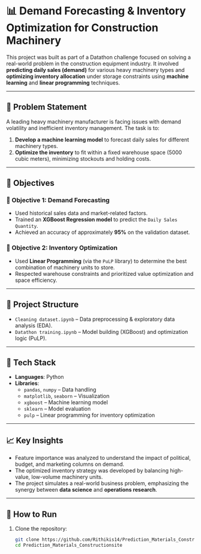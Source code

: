 # 📊 Demand Forecasting & Inventory Optimization for Construction Machinery

This project was built as part of a Datathon challenge focused on solving a real-world problem in the construction equipment industry. It involved **predicting daily sales (demand)** for various heavy machinery types and **optimizing inventory allocation** under storage constraints using **machine learning** and **linear programming** techniques.

---

## 🧠 Problem Statement

A leading heavy machinery manufacturer is facing issues with demand volatility and inefficient inventory management. The task is to:

1. **Develop a machine learning model** to forecast daily sales for different machinery types.
2. **Optimize the inventory** to fit within a fixed warehouse space (5000 cubic meters), minimizing stockouts and holding costs.

---

## 🎯 Objectives

### 🔹 Objective 1: Demand Forecasting
- Used historical sales data and market-related factors.
- Trained an **XGBoost Regression model** to predict the `Daily Sales Quantity`.
- Achieved an accuracy of approximately **95%** on the validation dataset.

### 🔹 Objective 2: Inventory Optimization
- Used **Linear Programming** (via the `PuLP` library) to determine the best combination of machinery units to store.
- Respected warehouse constraints and prioritized value optimization and space efficiency.

---

## 📁 Project Structure

- `Cleaning dataset.ipynb` – Data preprocessing & exploratory data analysis (EDA).
- `Datathon training.ipynb` – Model building (XGBoost) and optimization logic (PuLP).
---

## 🧰 Tech Stack

- **Languages**: Python
- **Libraries**:
  - `pandas`, `numpy` – Data handling
  - `matplotlib`, `seaborn` – Visualization
  - `xgboost` – Machine learning model
  - `sklearn` – Model evaluation
  - `pulp` – Linear programming for inventory optimization

---

## 📈 Key Insights

- Feature importance was analyzed to understand the impact of political, budget, and marketing columns on demand.
- The optimized inventory strategy was developed by balancing high-value, low-volume machinery units.
- The project simulates a real-world business problem, emphasizing the synergy between **data science** and **operations research**.

---

## 🚀 How to Run

1. Clone the repository:
   ```bash
   git clone https://github.com/Rithikis14/Prediction_Materials_Constructionsite
   cd Prediction_Materials_Constructionsite
